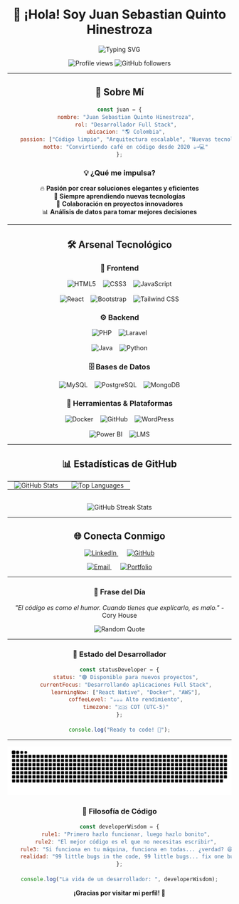<div align="center">
  
# 🚀 ¡Hola! Soy Juan Sebastian Quinto Hinestroza

<img src="https://readme-typing-svg.herokuapp.com?font=Fira+Code&size=30&duration=3000&pause=1000&color=00D4FF&center=true&vCenter=true&width=600&lines=Desarrollador+Full+Stack;Creando+soluciones+innovadoras;Transformando+ideas+en+realidad" alt="Typing SVG" />

<p align="center">
  <img src="https://komarev.com/ghpvc/?username=0xjuans&label=Visitas+al+perfil&color=0e75b6&style=flat" alt="Profile views" />
  <img src="https://img.shields.io/github/followers/0xjuans?label=Seguidores&style=social" alt="GitHub followers" />
</p>

---

## 🎯 Sobre Mí

```javascript
const juan = {
    nombre: "Juan Sebastian Quinto Hinestroza",
    rol: "Desarrollador Full Stack",
    ubicacion: "🌎 Colombia",
    passion: ["Código limpio", "Arquitectura escalable", "Nuevas tecnologías"],
    motto: "Convirtiendo café en código desde 2020 ☕️→💻"
};
```

### 💡 ¿Qué me impulsa?

<div align="center">

🔥 **Pasión por crear soluciones elegantes y eficientes**  
🌱 **Siempre aprendiendo nuevas tecnologías**  
🤝 **Colaboración en proyectos innovadores**  
📊 **Análisis de datos para tomar mejores decisiones**

</div>

---

## 🛠️ Arsenal Tecnológico

<div align="center">

### 🎨 Frontend
<div align="center">
  <img src="https://img.shields.io/badge/HTML5-E34F26?style=for-the-badge&logo=html5&logoColor=white" alt="HTML5" />
  &nbsp;&nbsp;
  <img src="https://img.shields.io/badge/CSS3-1572B6?style=for-the-badge&logo=css3&logoColor=white" alt="CSS3" />
  &nbsp;&nbsp;
  <img src="https://img.shields.io/badge/JavaScript-F7DF1E?style=for-the-badge&logo=javascript&logoColor=black" alt="JavaScript" />
  <br/><br/>
  <img src="https://img.shields.io/badge/React-20232A?style=for-the-badge&logo=react&logoColor=61DAFB" alt="React" />
  &nbsp;&nbsp;
  <img src="https://img.shields.io/badge/Bootstrap-563D7C?style=for-the-badge&logo=bootstrap&logoColor=white" alt="Bootstrap" />
  &nbsp;&nbsp;
  <img src="https://img.shields.io/badge/Tailwind_CSS-38B2AC?style=for-the-badge&logo=tailwind-css&logoColor=white" alt="Tailwind CSS" />
</div>

### ⚙️ Backend
<div align="center">
  <img src="https://img.shields.io/badge/PHP-777BB4?style=for-the-badge&logo=php&logoColor=white" alt="PHP" />
  &nbsp;&nbsp;
  <img src="https://img.shields.io/badge/Laravel-FF2D20?style=for-the-badge&logo=laravel&logoColor=white" alt="Laravel" />
  <br/><br/>
  <img src="https://img.shields.io/badge/Java-ED8B00?style=for-the-badge&logo=openjdk&logoColor=white" alt="Java" />
  &nbsp;&nbsp;
  <img src="https://img.shields.io/badge/Python-3776AB?style=for-the-badge&logo=python&logoColor=white" alt="Python" />
</div>

### 🗄️ Bases de Datos
<div align="center">
  <img src="https://img.shields.io/badge/MySQL-00000F?style=for-the-badge&logo=mysql&logoColor=white" alt="MySQL" />
  &nbsp;&nbsp;
  <img src="https://img.shields.io/badge/PostgreSQL-316192?style=for-the-badge&logo=postgresql&logoColor=white" alt="PostgreSQL" />
  &nbsp;&nbsp;
  <img src="https://img.shields.io/badge/MongoDB-4EA94B?style=for-the-badge&logo=mongodb&logoColor=white" alt="MongoDB" />
</div>

### 🔧 Herramientas & Plataformas
<div align="center">
  <img src="https://img.shields.io/badge/Docker-2496ED?style=for-the-badge&logo=docker&logoColor=white" alt="Docker" />
  &nbsp;&nbsp;
  <img src="https://img.shields.io/badge/GitHub-100000?style=for-the-badge&logo=github&logoColor=white" alt="GitHub" />
  &nbsp;&nbsp;
  <img src="https://img.shields.io/badge/WordPress-21759B?style=for-the-badge&logo=wordpress&logoColor=white" alt="WordPress" />
  <br/><br/>
  <img src="https://img.shields.io/badge/Power_BI-F2C811?style=for-the-badge&logo=powerbi&logoColor=black" alt="Power BI" />
  &nbsp;&nbsp;
  <img src="https://img.shields.io/badge/LMS-4CAF50?style=for-the-badge&logo=google-classroom&logoColor=white" alt="LMS" />
</div>

</div>

---

## 📊 Estadísticas de GitHub

<div align="center">
  <table style="border: none;">
    <tr>
      <td align="center" style="padding: 0 15px;">
        <img height="180em" src="https://github-readme-stats.vercel.app/api?username=0xjuans&show_icons=true&theme=tokyonight&include_all_commits=true&count_private=true" alt="GitHub Stats"/>
      </td>
      <td align="center" style="padding: 0 15px;">
        <img height="180em" src="https://github-readme-stats.vercel.app/api/top-langs/?username=0xjuans&layout=compact&langs_count=8&theme=tokyonight" alt="Top Languages"/>
      </td>
    </tr>
  </table>
</div>

<br/>

<div align="center">
  <img src="https://streak-stats.demolab.com/?user=0xjuans&theme=tokyonight" alt="GitHub Streak Stats" />
</div>

---

## 🌐 Conecta Conmigo

<div align="center">
  <p>
    <a href="https://linkedin.com/in/tu-perfil">
      <img src="https://img.shields.io/badge/LinkedIn-0077B5?style=for-the-badge&logo=linkedin&logoColor=white" alt="LinkedIn"/>
    </a>
    &nbsp;&nbsp;&nbsp;&nbsp;
    <a href="https://github.com/0xjuans">
      <img src="https://img.shields.io/badge/GitHub-100000?style=for-the-badge&logo=github&logoColor=white" alt="GitHub"/>
    </a>
  </p>
  <p>
    <a href="mailto:tu-email@gmail.com">
      <img src="https://img.shields.io/badge/Email-D14836?style=for-the-badge&logo=gmail&logoColor=white" alt="Email"/>
    </a>
    &nbsp;&nbsp;&nbsp;&nbsp;
    <a href="https://tu-portfolio.com">
      <img src="https://img.shields.io/badge/Portfolio-FF5722?style=for-the-badge&logo=google-chrome&logoColor=white" alt="Portfolio"/>
    </a>
  </p>
</div>

---

<div align="center">

### 💭 Frase del Día
*"El código es como el humor. Cuando tienes que explicarlo, es malo."* - Cory House

<img src="https://quotes-github-readme.vercel.app/api?type=horizontal&theme=tokyonight" alt="Random Quote" />

---

### 🚀 Estado del Desarrollador

<div align="center">

```javascript
const statusDeveloper = {
    status: "🟢 Disponible para nuevos proyectos",
    currentFocus: "Desarrollando aplicaciones Full Stack",
    learningNow: ["React Native", "Docker", "AWS"],
    coffeeLevel: "☕☕☕ Alto rendimiento",
    timezone: "🇨🇴 COT (UTC-5)"
};

console.log("Ready to code! 🚀");
```

</div>

---

<img src="https://raw.githubusercontent.com/platane/snk/output/github-contribution-grid-snake-dark.svg" alt="Snake animation" />

### 🎯 Filosofía de Código
```javascript
const developerWisdom = {
    rule1: "Primero hazlo funcionar, luego hazlo bonito",
    rule2: "El mejor código es el que no necesitas escribir",
    rule3: "Si funciona en tu máquina, funciona en todas... ¿verdad? 😅",
    realidad: "99 little bugs in the code, 99 little bugs... fix one bug, compile it again, 117 little bugs in the code! 🐛"
};

console.log("La vida de un desarrollador: ", developerWisdom);
```

**¡Gracias por visitar mi perfil! 🚀**

</div>